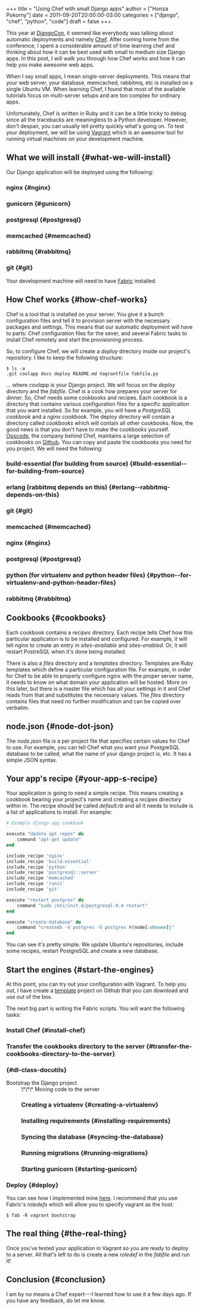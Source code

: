+++
title = "Using Chef with small Django apps"
author = ["Honza Pokorny"]
date = 2011-09-20T20:00:00-03:00
categories = ["django", "chef", "python", "code"]
draft = false
+++

This year at [DjangoCon](http://djangocon.us), it seemed like everybody was talking about automatic
deployments and namely [Chef](http://www.opscode.com/chef/). After coming home from the conference, I spent
a considerable amount of time learning chef and thinking about how it can be
best used with small to medium size Django apps. In this post, I will walk you
through how Chef works and how it can help you make awesome web apps.

When I say small apps, I mean single-server deployments. This means that your
web server, your database, memcached, rabbitmq, etc is installed on a single
Ubuntu VM. When learning Chef, I found that most of the available tutorials
focus on multi-server setups and are too complex for ordinary apps.

Unfortunately, Chef is written in Ruby and it can be a little tricky to debug
since all the tracebacks are meaningless to a Python developer. However, don't
despair, you can usually tell pretty quickly what's going on. To test your
deployment, we will be using [Vagrant](http://vagrantup.com) which is an awesome tool for running
virtual machines on your development machine.

## What we will install {#what-we-will-install}

Our Django application will be deployed using the following:

### nginx {#nginx}

### gunicorn {#gunicorn}

### postgresql {#postgresql}

### memcached {#memcached}

### rabbitmq {#rabbitmq}

### git {#git}

Your development machine will need to have [Fabric](http://docs.fabfile.org/en/1.2.2/index.html) installed.

## How Chef works {#how-chef-works}

Chef is a tool that is installed on your server. You give it a bunch
configuration files and tell it to provision server with the necessary packages
and settings. This means that our automatic deployment will have to parts: Chef
configuration files for the sever, and several Fabric tasks to install Chef
remotely and start the provisioning process.

So, to configure Chef, we will create a _deploy_ directory inside our project's
repository. I like to keep the following structure:

```console
$ ls -a
.git coolapp docs deploy README.md Vagrantfile fabfile.py
```

... where _coolapp_ is your Django project. We will focus on the _deploy_
directory and the _fabfile_. Chef is a cook how prepares your server for
dinner. So, Chef needs some cookbooks and recipes. Each cookbook is a directory
that contains various configuration files for a specific application that you
want installed. So for example, you will have a _PostgreSQL cookbook_ and a
_nginx cookbook_. The deploy directory will contain a directory called
_cookbooks_ which will contain all other cookbooks. Now, the good news is that
you don't have to make the cookbooks yourself. [Opscode](http://www.opscode.com), the company behind
Chef, maintains a large selection of cookbooks on [Github](https://github.com/opscode/cookbooks). You can copy and
paste the cookbooks you need for you project. We will need the following:

### build-essential (for building from source) {#build-essential--for-building-from-source}

### erlang (rabbitmq depends on this) {#erlang--rabbitmq-depends-on-this}

### git {#git}

### memcached {#memcached}

### nginx {#nginx}

### postgresql {#postgresql}

### python (for virtualenv and python header files) {#python--for-virtualenv-and-python-header-files}

### rabbitmq {#rabbitmq}

## Cookbooks {#cookbooks}

Each cookbook contains a _recipes_ directory. Each recipe tells Chef how this
particular application is to be installed and configured. For example, it will
tell nginx to create an entry in _sites-available_ and _sites-enabled_. Or, it
will restart PostreSQL when it's done being installed.

There is also a _files_ directory and a _templates_ directory. Templates are
Ruby templates which define a particular configuration file. For example, in
order for Chef to be able to properly configure nginx with the proper server
name, it needs to know on what domain your application will be hosted. More on
this later, but there is a master file which has all your settings in it and
Chef reads from that and substitutes the necessary values. The _files_
directory contains files that need no further modification and can be copied
over verbatim.

## node.json {#node-dot-json}

The _node.json_ file is a per project file that specifies certain values for
Chef to use. For example, you can tell Chef what you want your PostgreSQL
database to be called, what the name of your django project is, etc. It has a
simple JSON syntax.

## Your app's recipe {#your-app-s-recipe}

Your application is going to need a simple recipe. This means creating a
cookbook bearing your project's name and creating a _recipes_ directory within
in. The recipe should be called _default.rb_ and all it needs to include is a
list of applications to install. For example:

```ruby
# Example django app cookbook

execute "Update apt repos" do
    command "apt-get update"
end

include_recipe 'nginx'
include_recipe 'build-essential'
include_recipe 'python'
include_recipe 'postgresql::server'
include_recipe 'memcached'
include_recipe 'runit'
include_recipe 'git'

execute "restart postgres" do
    command "sudo /etc/init.d/postgresql-8.4 restart"
end

execute "create-database" do
    command "createdb -U postgres -O postgres #{node[:dbname]}"
end
```

You can see it's pretty simple. We update Ubuntu's repositories, include some
recipes, restart PostgreSQL and create a new database.

## Start the engines {#start-the-engines}

At this point, you can try out your configuration with Vagrant. To help you
out, I have create a [template](https://github.com/honza/django-chef) project on Github that you can download and
use out of the box.

The next big part is writing the Fabric scripts. You will want the following
tasks:

### Install Chef {#install-chef}

### Transfer the cookbooks directory to the server {#transfer-the-cookbooks-directory-to-the-server}

### <dl class="docutils"> {#dl-class-docutils}

<dt>Bootstrap the Django project</dt>
<dd>\*\*\* Moving code to the server

### Creating a virtualenv {#creating-a-virtualenv}

### Installing requirements {#installing-requirements}

### Syncing the database {#syncing-the-database}

### Running migrations {#running-migrations}

### Starting gunicorn {#starting-gunicorn}

</dd>
</dl>

### Deploy {#deploy}

You can see how I implemented mine [here](https://github.com/honza/django-chef/blob/master/fabfile.py). I recommend that you use Fabric's
_roledefs_ which will allow you to specify vagrant as the host:

```console
$ fab -R vagrant bootstrap
```

## The real thing {#the-real-thing}

Once you've tested your application in Vagrant so you are ready to deploy to a
server. All that's left to do is create a new _roledef_ in the _fabfile_ and
run it!

## Conclusion {#conclusion}

I am by no means a Chef expert---I learned how to use it a few days ago. If you
have any feedback, do let me know.
